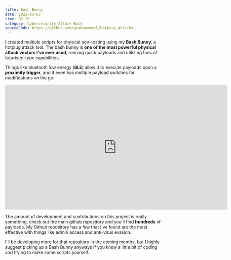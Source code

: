 ```yaml
---
title: Bash Bunny
date: 2022-03-03
time: 02:20
category: Cybersecurity Attack Bash
sourceCode: https://github.com/grahamzemel/Hotplug_Attacks
---
```

<script>
import Link from '$lib/components/Link.svelte'
</script>
<div class="linkBtn">

I created multiple scripts for physical pen-testing using my <strong>Bash Bunny</strong>, a hotplug attack tool. The bash bunny is  <strong>one of the most powerful physical attack vectors I've ever used</strong>, running quick payloads and utilizing tons of futuristic-type capabilities. 

Things like bluetooth low energy (<strong>BLE</strong>) allow it to execute payloads upon a <strong>proximity trigger</strong>, and it even has multiple payload switches for modifications on the go. 

<iframe width="720" height="405" src="https://www.youtube.com/embed/-UmvZdDxCiI" title="Introducing the Bash Bunny Mark II - Story Time with @Hak5Darren" frameborder="0" allow="accelerometer; autoplay; clipboard-write; encrypted-media; gyroscope; picture-in-picture"></iframe>

The amount of development and contributions on this project is really something, check out the <Link href='https://github.com/hak5/bashbunny-payloads'>main github repository</Link> and you'll find <strong>hundreds</strong> of payloads. <Link href='https://github.com/grahamzemel/Hotplug_Attacks'>My Github repository</Link> has a few that I've found are the most effective with things like admin access and anti-virus evasion. 

I'll be developing more for that repository in the coming months, but I highly suggest picking up a <Link href='https://amzn.to/3MuNC7Z'>Bash Bunny</Link> anyways if you know a little bit of coding and trying to make some scripts yourself. 
</div>

